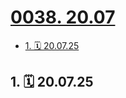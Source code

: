 # [0038. 20.07](https://github.com/tnotesjs/TNotes.footprints/tree/main/notes/0038.%2020.07)

<!-- region:toc -->

- [1. 🗓 20.07.25](#1--200725)

<!-- endregion:toc -->

## 1. 🗓 20.07.25

<Footprints :times="[2020, 7, 25, 18, 45]">
  <template #text-area>
    <p>打印。。。</p>
    <p>今儿体会了一块一张的霸道；</p>
    <p>才懂得校园两毛一张的可爱；</p>
    <p>更珍惜的是咋们社团的免费；</p>
  </template>
  <template #image-list="{ openModal }">
    <img src="https://cdn.jsdelivr.net/gh/tnotesjs/imgs@main/2025-02-16-14-13-47.png" @click="openModal(0)"/>
  </template>
</Footprints>

